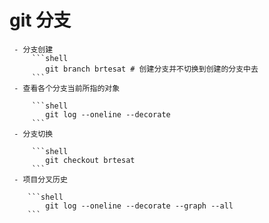 # git 分支 #

	 - 分支创建
		 ```shell
			git branch brtesat # 创建分支并不切换到创建的分支中去
		 ```
	 - 查看各个分支当前所指的对象
		 
		 ```shell
			git log --oneline --decorate
		 ```
	 - 分支切换
		 
		 ```shell
			git checkout brtesat
		 ```
	 - 项目分叉历史
		 
		```shell
			git log --oneline --decorate --graph --all
		```

